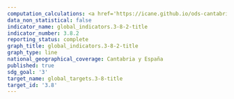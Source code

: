 ```yaml
---
computation_calculations: <a href='https://icane.github.io/ods-cantabria/assets/pdf/3.8.2.1.pdf' target='_blank'>Proporción de la población con grandes gastos sanitarios por hogar como porcentaje del total de gastos o ingresos de los hogares</a><br><a href='https://icane.github.io/ods-cantabria/assets/pdf/3.8.2.2.pdf' target='_blank'>Proporción de la población con grandes gastos sanitarios por hogar como porcentaje del total de gastos o ingresos de los hogares</a>
data_non_statistical: false
indicator_name: global_indicators.3-8-2-title
indicator_number: 3.8.2
reporting_status: complete
graph_title: global_indicators.3-8-2-title
graph_type: line
national_geographical_coverage: Cantabria y España
published: true
sdg_goal: '3'
target_name: global_targets.3-8-title
target_id: '3.8'
---
```

